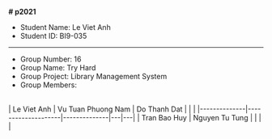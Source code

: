 **# p2021**
* Student Name: Le Viet Anh </br>
* Student ID: BI9-035 </br>
---
* Group Number: 16 </br>
* Group Name: Try Hard </br> 
* Group Project: Library Management System </br>
* Group Members: 
</br>
<!-- Tables -->
| Le Viet Anh  | Vu Tuan Phuong Nam | Do Thanh Dat |   |   |
|--------------|--------------------|--------------|---|---|
| Tran Bao Huy | Nguyen Tu Tung     |              |   |   |
